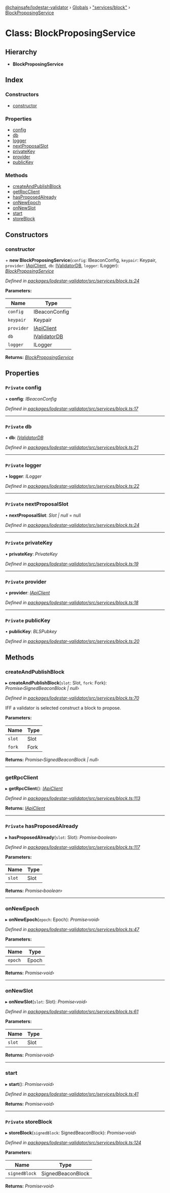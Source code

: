 [@chainsafe/lodestar-validator](../README.md) › [Globals](../globals.md) › ["services/block"](../modules/_services_block_.md) › [BlockProposingService](_services_block_.blockproposingservice.md)

# Class: BlockProposingService

## Hierarchy

* **BlockProposingService**

## Index

### Constructors

* [constructor](_services_block_.blockproposingservice.md#constructor)

### Properties

* [config](_services_block_.blockproposingservice.md#private-config)
* [db](_services_block_.blockproposingservice.md#private-db)
* [logger](_services_block_.blockproposingservice.md#private-logger)
* [nextProposalSlot](_services_block_.blockproposingservice.md#private-nextproposalslot)
* [privateKey](_services_block_.blockproposingservice.md#private-privatekey)
* [provider](_services_block_.blockproposingservice.md#private-provider)
* [publicKey](_services_block_.blockproposingservice.md#private-publickey)

### Methods

* [createAndPublishBlock](_services_block_.blockproposingservice.md#createandpublishblock)
* [getRpcClient](_services_block_.blockproposingservice.md#getrpcclient)
* [hasProposedAlready](_services_block_.blockproposingservice.md#private-hasproposedalready)
* [onNewEpoch](_services_block_.blockproposingservice.md#onnewepoch)
* [onNewSlot](_services_block_.blockproposingservice.md#onnewslot)
* [start](_services_block_.blockproposingservice.md#start)
* [storeBlock](_services_block_.blockproposingservice.md#private-storeblock)

## Constructors

###  constructor

\+ **new BlockProposingService**(`config`: IBeaconConfig, `keypair`: Keypair, `provider`: [IApiClient](../interfaces/_api_interface_.iapiclient.md), `db`: [IValidatorDB](../interfaces/_db_interface_.ivalidatordb.md), `logger`: ILogger): *[BlockProposingService](_services_block_.blockproposingservice.md)*

*Defined in [packages/lodestar-validator/src/services/block.ts:24](https://github.com/ChainSafe/lodestar/blob/4796680/packages/lodestar-validator/src/services/block.ts#L24)*

**Parameters:**

Name | Type |
------ | ------ |
`config` | IBeaconConfig |
`keypair` | Keypair |
`provider` | [IApiClient](../interfaces/_api_interface_.iapiclient.md) |
`db` | [IValidatorDB](../interfaces/_db_interface_.ivalidatordb.md) |
`logger` | ILogger |

**Returns:** *[BlockProposingService](_services_block_.blockproposingservice.md)*

## Properties

### `Private` config

• **config**: *IBeaconConfig*

*Defined in [packages/lodestar-validator/src/services/block.ts:17](https://github.com/ChainSafe/lodestar/blob/4796680/packages/lodestar-validator/src/services/block.ts#L17)*

___

### `Private` db

• **db**: *[IValidatorDB](../interfaces/_db_interface_.ivalidatordb.md)*

*Defined in [packages/lodestar-validator/src/services/block.ts:21](https://github.com/ChainSafe/lodestar/blob/4796680/packages/lodestar-validator/src/services/block.ts#L21)*

___

### `Private` logger

• **logger**: *ILogger*

*Defined in [packages/lodestar-validator/src/services/block.ts:22](https://github.com/ChainSafe/lodestar/blob/4796680/packages/lodestar-validator/src/services/block.ts#L22)*

___

### `Private` nextProposalSlot

• **nextProposalSlot**: *Slot | null* = null

*Defined in [packages/lodestar-validator/src/services/block.ts:24](https://github.com/ChainSafe/lodestar/blob/4796680/packages/lodestar-validator/src/services/block.ts#L24)*

___

### `Private` privateKey

• **privateKey**: *PrivateKey*

*Defined in [packages/lodestar-validator/src/services/block.ts:19](https://github.com/ChainSafe/lodestar/blob/4796680/packages/lodestar-validator/src/services/block.ts#L19)*

___

### `Private` provider

• **provider**: *[IApiClient](../interfaces/_api_interface_.iapiclient.md)*

*Defined in [packages/lodestar-validator/src/services/block.ts:18](https://github.com/ChainSafe/lodestar/blob/4796680/packages/lodestar-validator/src/services/block.ts#L18)*

___

### `Private` publicKey

• **publicKey**: *BLSPubkey*

*Defined in [packages/lodestar-validator/src/services/block.ts:20](https://github.com/ChainSafe/lodestar/blob/4796680/packages/lodestar-validator/src/services/block.ts#L20)*

## Methods

###  createAndPublishBlock

▸ **createAndPublishBlock**(`slot`: Slot, `fork`: Fork): *Promise‹SignedBeaconBlock | null›*

*Defined in [packages/lodestar-validator/src/services/block.ts:70](https://github.com/ChainSafe/lodestar/blob/4796680/packages/lodestar-validator/src/services/block.ts#L70)*

IFF a validator is selected construct a block to propose.

**Parameters:**

Name | Type |
------ | ------ |
`slot` | Slot |
`fork` | Fork |

**Returns:** *Promise‹SignedBeaconBlock | null›*

___

###  getRpcClient

▸ **getRpcClient**(): *[IApiClient](../interfaces/_api_interface_.iapiclient.md)*

*Defined in [packages/lodestar-validator/src/services/block.ts:113](https://github.com/ChainSafe/lodestar/blob/4796680/packages/lodestar-validator/src/services/block.ts#L113)*

**Returns:** *[IApiClient](../interfaces/_api_interface_.iapiclient.md)*

___

### `Private` hasProposedAlready

▸ **hasProposedAlready**(`slot`: Slot): *Promise‹boolean›*

*Defined in [packages/lodestar-validator/src/services/block.ts:117](https://github.com/ChainSafe/lodestar/blob/4796680/packages/lodestar-validator/src/services/block.ts#L117)*

**Parameters:**

Name | Type |
------ | ------ |
`slot` | Slot |

**Returns:** *Promise‹boolean›*

___

###  onNewEpoch

▸ **onNewEpoch**(`epoch`: Epoch): *Promise‹void›*

*Defined in [packages/lodestar-validator/src/services/block.ts:47](https://github.com/ChainSafe/lodestar/blob/4796680/packages/lodestar-validator/src/services/block.ts#L47)*

**Parameters:**

Name | Type |
------ | ------ |
`epoch` | Epoch |

**Returns:** *Promise‹void›*

___

###  onNewSlot

▸ **onNewSlot**(`slot`: Slot): *Promise‹void›*

*Defined in [packages/lodestar-validator/src/services/block.ts:61](https://github.com/ChainSafe/lodestar/blob/4796680/packages/lodestar-validator/src/services/block.ts#L61)*

**Parameters:**

Name | Type |
------ | ------ |
`slot` | Slot |

**Returns:** *Promise‹void›*

___

###  start

▸ **start**(): *Promise‹void›*

*Defined in [packages/lodestar-validator/src/services/block.ts:41](https://github.com/ChainSafe/lodestar/blob/4796680/packages/lodestar-validator/src/services/block.ts#L41)*

**Returns:** *Promise‹void›*

___

### `Private` storeBlock

▸ **storeBlock**(`signedBlock`: SignedBeaconBlock): *Promise‹void›*

*Defined in [packages/lodestar-validator/src/services/block.ts:124](https://github.com/ChainSafe/lodestar/blob/4796680/packages/lodestar-validator/src/services/block.ts#L124)*

**Parameters:**

Name | Type |
------ | ------ |
`signedBlock` | SignedBeaconBlock |

**Returns:** *Promise‹void›*
